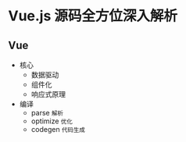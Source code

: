 # Vue.js 源码全方位深入解析
## Vue
* 核心
  * 数据驱动
  * 组件化
  * 响应式原理
* 编译
  * parse `解析`
  * optimize `优化`
  * codegen `代码生成`
